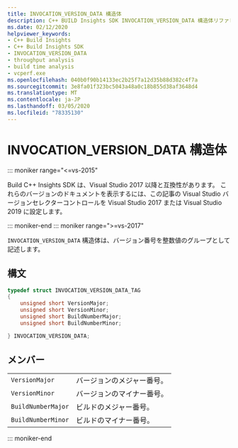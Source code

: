 ```yaml
---
title: INVOCATION_VERSION_DATA 構造体
description: C++ BUILD Insights SDK INVOCATION_VERSION_DATA 構造体リファレンス。
ms.date: 02/12/2020
helpviewer_keywords:
- C++ Build Insights
- C++ Build Insights SDK
- INVOCATION_VERSION_DATA
- throughput analysis
- build time analysis
- vcperf.exe
ms.openlocfilehash: 040b0f90b14133ec2b25f7a12d35b88d382c4f7a
ms.sourcegitcommit: 3e8fa01f323bc5043a48a0c18b855d38af3648d4
ms.translationtype: MT
ms.contentlocale: ja-JP
ms.lasthandoff: 03/05/2020
ms.locfileid: "78335130"
---
```

# <a name="invocation_version_data-structure"></a>INVOCATION_VERSION_DATA 構造体

::: moniker range="<=vs-2015"

Build C++ Insights SDK は、Visual Studio 2017 以降と互換性があります。 これらのバージョンのドキュメントを表示するには、この記事の Visual Studio バージョンセレクターコントロールを Visual Studio 2017 または Visual Studio 2019 に設定します。

::: moniker-end
::: moniker range=">=vs-2017"

`INVOCATION_VERSION_DATA` 構造体は、バージョン番号を整数値のグループとして記述します。

## <a name="syntax"></a>構文

```cpp
typedef struct INVOCATION_VERSION_DATA_TAG
{
    unsigned short VersionMajor;
    unsigned short VersionMinor;
    unsigned short BuildNumberMajor;
    unsigned short BuildNumberMinor;

} INVOCATION_VERSION_DATA;
```

## <a name="members"></a>メンバー

|  |  |
|--|--|
| `VersionMajor` | バージョンのメジャー番号。 |
| `VersionMinor` | バージョンのマイナー番号。 |
| `BuildNumberMajor` | ビルドのメジャー番号。 |
| `BuildNumberMinor` | ビルドのマイナー番号。 |

::: moniker-end

